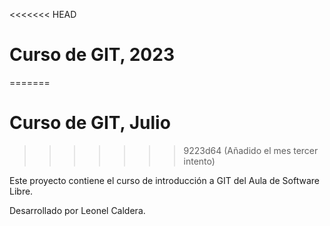 <<<<<<< HEAD
# Curso de GIT, 2023
=======
# Curso de GIT, Julio
>>>>>>> 9223d64 (Añadido el mes tercer intento)

Este proyecto contiene el curso de introducción a GIT del Aula de Software Libre.

Desarrollado por Leonel Caldera.
